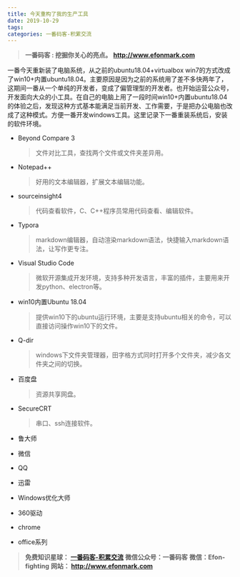 ```yaml
---
title: 今天重构了我的生产工具
date: 2019-10-29
tags: 
categories: 一番码客-积累交流
---
```


> **一番码客 : 挖掘你关心的亮点。**
> **http://www.efonmark.com**



一番今天重新装了电脑系统，从之前的ubuntu18.04+virtualbox win7的方式改成了win10+内置ubuntu18.04。主要原因是因为之前的系统用了差不多快两年了，这期间一番从一个单纯的开发者，变成了偏管理型的开发者。也开始运营公众号，开发面向大众的小工具。在自己的电脑上用了一段时间win10+内置ubuntu18.04的体验之后，发现这种方式基本能满足当前开发、工作需要，于是把办公电脑也改成了这种模式。方便一番开发windows工具。这里记录下一番重装系统后，安装的软件环境。

<!--more-->

* Beyond Compare 3

  > 文件对比工具，查找两个文件或文件夹差异用。

* Notepad++

  > 好用的文本编辑器，扩展文本编辑功能。

* sourceinsight4

  > 代码查看软件，C、C++程序员常用代码查看、编辑软件。

* Typora

  > markdown编辑器，自动渲染markdown语法，快捷输入markdown语法，让写作更专注。

* Visual Studio Code

  > 微软开源集成开发环境，支持多种开发语言，丰富的插件，主要用来开发python、electron等。

* win10内置Ubuntu 18.04

  > 提供win10下的ubuntu运行环境，主要是支持ubuntu相关的命令，可以直接访问操作win10下的文件。

* Q-dir

  > windows下文件夹管理器，田字格方式同时打开多个文件夹，减少各文件夹之间的切换。

* 百度盘

  > 资源共享网盘。

* SecureCRT

  > 串口、ssh连接软件。

* 鲁大师

* 微信

* QQ

* 迅雷

* Windows优化大师

* 360驱动

* chrome

* office系列



> **免费知识星球： [一番码客-积累交流]([wwww](https://t.zsxq.com/NRVBURr))**
> **微信公众号：一番码客**
> **微信：Efon-fighting**
> **网站： http://www.efonmark.com**